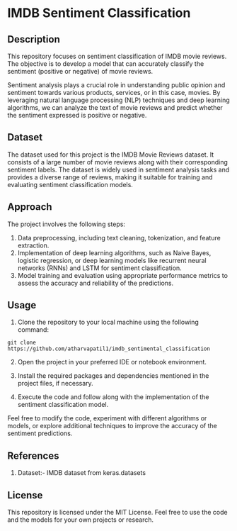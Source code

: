 # IMDB Sentiment Classification

## Description
This repository focuses on sentiment classification of IMDB movie reviews. The objective is to develop a model that can accurately classify the sentiment (positive or negative) of movie reviews.

Sentiment analysis plays a crucial role in understanding public opinion and sentiment towards various products, services, or in this case, movies. By leveraging natural language processing (NLP) techniques and deep learning algorithms, we can analyze the text of movie reviews and predict whether the sentiment expressed is positive or negative.

## Dataset
The dataset used for this project is the IMDB Movie Reviews dataset. It consists of a large number of movie reviews along with their corresponding sentiment labels. The dataset is widely used in sentiment analysis tasks and provides a diverse range of reviews, making it suitable for training and evaluating sentiment classification models.

## Approach
The project involves the following steps:
1. Data preprocessing, including text cleaning, tokenization, and feature extraction.
2. Implementation of deep learning algorithms, such as Naive Bayes, logistic regression, or deep learning models like recurrent neural networks (RNNs) and LSTM for sentiment classification.
3. Model training and evaluation using appropriate performance metrics to assess the accuracy and reliability of the predictions.

## Usage
1) Clone the repository to your local machine using the following command:
```
git clone https://github.com/atharvapatil1/imdb_sentimental_classification
```
2) Open the project in your preferred IDE or notebook environment.

3) Install the required packages and dependencies mentioned in the project files, if necessary.

4) Execute the code and follow along with the implementation of the sentiment classification model.

Feel free to modify the code, experiment with different algorithms or models, or explore additional techniques to improve the accuracy of the sentiment predictions.

## References

1) Dataset:- IMDB dataset from keras.datasets

## License
This repository is licensed under the MIT License. Feel free to use the code and the models for your own projects or research.
